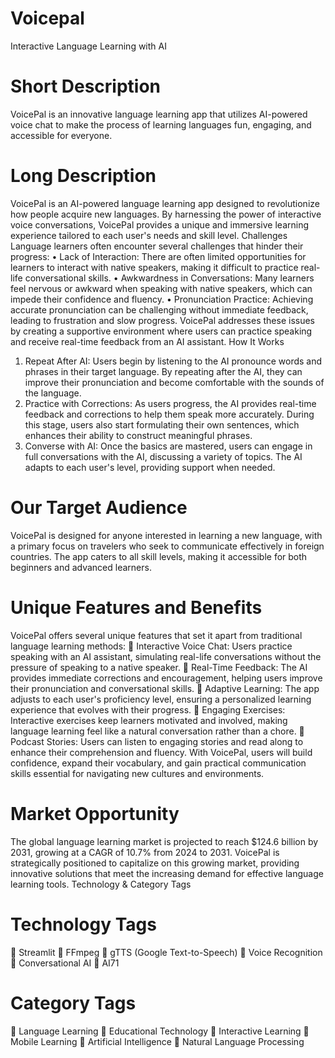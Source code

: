 # Voicepal
Interactive Language Learning with AI
# Short Description
VoicePal is an innovative language learning app that utilizes AI-powered voice chat to make the process of learning languages fun, engaging, and accessible for everyone.
# Long Description
VoicePal is an AI-powered language learning app designed to revolutionize how people acquire new languages. By harnessing the power of interactive voice conversations, VoicePal provides a unique and immersive learning experience tailored to each user's needs and skill level.
Challenges
Language learners often encounter several challenges that hinder their progress:
•	Lack of Interaction: There are often limited opportunities for learners to interact with native speakers, making it difficult to practice real-life conversational skills.
•	Awkwardness in Conversations: Many learners feel nervous or awkward when speaking with native speakers, which can impede their confidence and fluency.
•	Pronunciation Practice: Achieving accurate pronunciation can be challenging without immediate feedback, leading to frustration and slow progress.
VoicePal addresses these issues by creating a supportive environment where users can practice speaking and receive real-time feedback from an AI assistant.
 How It Works
1.	Repeat After AI: Users begin by listening to the AI pronounce words and phrases in their target language. By repeating after the AI, they can improve their pronunciation and become comfortable with the sounds of the language.
2.	Practice with Corrections: As users progress, the AI provides real-time feedback and corrections to help them speak more accurately. During this stage, users also start formulating their own sentences, which enhances their ability to construct meaningful phrases. 
3.	Converse with AI: Once the basics are mastered, users can engage in full conversations with the AI, discussing a variety of topics. The AI adapts to each user's level, providing support when needed.
# Our Target Audience
VoicePal is designed for anyone interested in learning a new language, with a primary focus on travelers who seek to communicate effectively in foreign countries. The app caters to all skill levels, making it accessible for both beginners and advanced learners.

# Unique Features and Benefits
VoicePal offers several unique features that set it apart from traditional language learning methods:
	Interactive Voice Chat: Users practice speaking with an AI assistant, simulating real-life conversations without the pressure of speaking to a native speaker.
	Real-Time Feedback: The AI provides immediate corrections and encouragement, helping users improve their pronunciation and conversational skills.
	Adaptive Learning: The app adjusts to each user's proficiency level, ensuring a personalized learning experience that evolves with their progress.
	Engaging Exercises: Interactive exercises keep learners motivated and involved, making language learning feel like a natural conversation rather than a chore.
	Podcast Stories: Users can listen to engaging stories and read along to enhance their comprehension and fluency.
With VoicePal, users will build confidence, expand their vocabulary, and gain practical communication skills essential for navigating new cultures and environments.
# Market Opportunity
The global language learning market is projected to reach $124.6 billion by 2031, growing at a CAGR of 10.7% from 2024 to 2031. VoicePal is strategically positioned to capitalize on this growing market, providing innovative solutions that meet the increasing demand for effective language learning tools.
Technology & Category Tags
# Technology Tags
	Streamlit
	FFmpeg
	gTTS (Google Text-to-Speech)
	Voice Recognition
	Conversational AI
	AI71
# Category Tags
	Language Learning
	Educational Technology
	Interactive Learning
	Mobile Learning
	Artificial Intelligence
	Natural Language Processing

